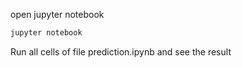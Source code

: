 open jupyter notebook 
```bash
jupyter notebook
```
Run all cells of file prediction.ipynb
and see the result